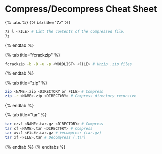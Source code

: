 # Compress/Decompress Cheat Sheet

{% tabs %}
{% tab title="7z" %}
```bash
7z l <FILE> # List the contents of the compressed file.
7z 
```
{% endtab %}

{% tab title="fcrackzip" %}
```bash
fcrackzip -b -D -u -p <WORDLIST> <FILE> # Unzip .zip files
```
{% endtab %}

{% tab title="zip" %}
```bash
zip <NAME>.zip <DIRECTORY or FILE> # Compress
zip -r <NAME>.zip <DIRECTORY> # Compress directory recursive
```
{% endtab %}

{% tab title="tar" %}
```bash
tar czvf <NAME>.tar.gz <DIRECTORY> # Compress
tar cf <NAME>.tar <DIRECTORY> # Compress
tar xvzf <FILE>.tar.gz # Decompress (tar.gz)
tar xf <FILE>.tar # Decompress (.tar)
```
{% endtab %}
{% endtabs %}
